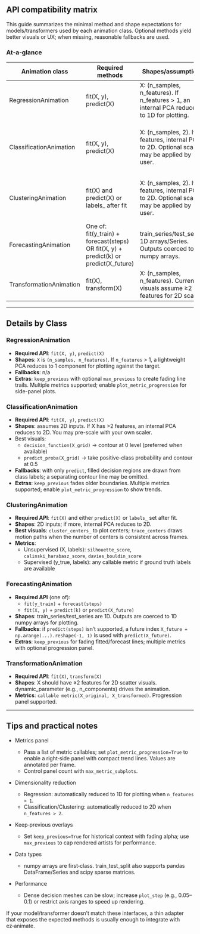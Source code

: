 ## API compatibility matrix

This guide summarizes the minimal method and shape expectations for models/transformers used by each animation class. Optional methods yield better visuals or UX; when missing, reasonable fallbacks are used.

### At‑a‑glance

| Animation class | Required methods | Shapes/assumptions | Best visuals and optional extras |
|---|---|---|---|
| RegressionAnimation | fit(X, y), predict(X) | X: (n_samples, n_features). If n_features > 1, an internal PCA reduces to 1D for plotting. | None required; optionally `keep_previous`/`max_previous` for trail effect. |
| ClassificationAnimation | fit(X, y), predict(X) | X: (n_samples, 2). If >2 features, internal PCA to 2D. Optional scaler may be applied by user. | For a crisp boundary line: `predict_proba(X_grid)` or `decision_function(X_grid)`. With labels only, filled regions are drawn; the boundary line may be omitted. |
| ClusteringAnimation | fit(X) and predict(X) or labels_ after fit | X: (n_samples, 2). If >2 features, internal PCA to 2D. Optional scaler may be applied by user. | `cluster_centers_` enables center markers. `trace_centers` works best when the number of centers is consistent across frames. |
| ForecastingAnimation | One of: fit(y_train) + forecast(steps) OR fit(X, y) + predict(k) or predict(X_future) | train_series/test_series: 1D arrays/Series. Outputs coerced to 1D numpy arrays. | Graceful fallbacks: if `predict(steps)` fails, `predict(X_future)` is attempted with a generated index. |
| TransformationAnimation | fit(X), transform(X) | X: (n_samples, n_features). Current visuals assume ≥2 features for 2D scatter. | dynamic_parameter (e.g., `n_components`) can drive the animation. |

---

## Details by Class

### RegressionAnimation

- **Required API**: `fit(X, y)`, `predict(X)`
- **Shapes**: `X` is `(n_samples, n_features)`. If `n_features` > 1, a lightweight PCA reduces to 1 component for plotting against the target.
- **Fallbacks**: n/a
- **Extras**: `keep_previous` with optional `max_previous` to create fading line trails. Multiple metrics supported; enable `plot_metric_progression` for side-panel plots.

### ClassificationAnimation

- **Required API**: `fit(X, y)`, `predict(X)`
- **Shapes**: assumes 2D inputs. If X has >2 features, an internal PCA reduces to 2D. You may pre-scale with your own scaler.
- Best visuals:
    - `decision_function(X_grid)` → contour at 0 level (preferred when available)
    - `predict_proba(X_grid)` → take positive-class probability and contour at 0.5
- **Fallbacks**: with only `predict`, filled decision regions are drawn from class labels; a separating contour line may be omitted.
- **Extras**: `keep_previous` fades older boundaries. Multiple metrics supported; enable `plot_metric_progression` to show trends.

### ClusteringAnimation

- **Required API**: `fit(X)` and either `predict(X)` or `labels_` set after fit.
- **Shapes**: 2D inputs; if more, internal PCA reduces to 2D.
- **Best visuals**: `cluster_centers_` to plot centers; `trace_centers` draws motion paths when the number of centers is consistent across frames.
- **Metrics**:
    - Unsupervised (X, labels): `silhouette_score`, `calinski_harabasz_score`, `davies_bouldin_score`
    - Supervised (y_true, labels): any callable metric if ground truth labels are available

### ForecastingAnimation

- **Required API** (one of):
    - `fit(y_train)` + `forecast(steps)`
    - `fit(X, y)` + `predict(k)` or `predict(X_future)`
- **Shapes**: train_series/test_series are 1D. Outputs are coerced to 1D numpy arrays for plotting.
- **Fallbacks**: if `predict(steps)` isn’t supported, a future index `X_future = np.arange(...).reshape(-1, 1)` is used with `predict(X_future)`.
- **Extras**: `keep_previous` for fading fitted/forecast lines; multiple metrics with optional progression panel.

### TransformationAnimation

- **Required API**: `fit(X)`, `transform(X)`
- **Shapes**: X should have ≥2 features for 2D scatter visuals. dynamic_parameter (e.g., n_components) drives the animation.
- **Metrics**: `callable metric(X_original, X_transformed)`. Progression panel supported.

---

## Tips and practical notes

- Metrics panel
    - Pass a list of metric callables; set `plot_metric_progression=True` to enable a right‑side panel with compact trend lines. Values are annotated per frame.
    - Control panel count with `max_metric_subplots`.

- Dimensionality reduction
    - Regression: automatically reduced to 1D for plotting when `n_features > 1`.
    - Classification/Clustering: automatically reduced to 2D when `n_features > 2`.

- Keep‑previous overlays
    - Set `keep_previous=True` for historical context with fading alpha; use `max_previous` to cap rendered artists for performance.

- Data types
    - numpy arrays are first‑class. train_test_split also supports pandas DataFrame/Series and scipy sparse matrices.

- Performance
    - Dense decision meshes can be slow; increase `plot_step` (e.g., 0.05–0.1) or restrict axis ranges to speed up rendering.

If your model/transformer doesn’t match these interfaces, a thin adapter that exposes the expected methods is usually enough to integrate with ez‑animate.
